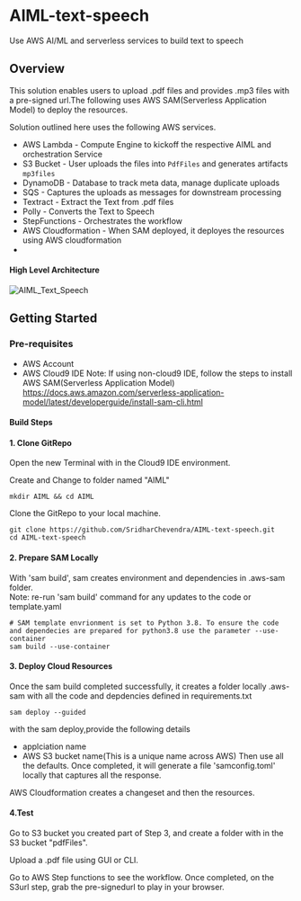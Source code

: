 # AIML-text-speech
Use AWS AI/ML and serverless services to build text to speech
## Overview
This solution enables users to upload .pdf files and provides .mp3 files with a pre-signed url.The following uses AWS SAM(Serverless Application Model) to deploy the resources.

Solution outlined here uses the following AWS services.
* AWS Lambda - Compute Engine to kickoff the respective AIML and orchestration Service
* S3 Bucket - User uploads the files into `PdfFiles` and generates artifacts `mp3files`
* DynamoDB - Database to track meta data, manage duplicate uploads
* SQS - Captures the uploads as messages for downstream processing
* Textract - Extract the Text from .pdf files
* Polly - Converts the Text to Speech
* StepFunctions - Orchestrates the workflow 
* AWS Cloudformation - When SAM deployed, it deployes the resources using AWS cloudformation
* 
#### High Level Architecture
![AIML_Text_Speech](https://github.com/SridharChevendra/AIML-text-speech/assets/32348488/c849554b-7e0a-4852-aae3-74e7bdcf4ce0)

## Getting Started
### Pre-requisites
* AWS Account
* AWS Cloud9 IDE
Note: If using non-cloud9 IDE, follow the steps to install AWS SAM(Serverless Application Model)
https://docs.aws.amazon.com/serverless-application-model/latest/developerguide/install-sam-cli.html

#### Build Steps
#### 1. Clone GitRepo
Open the new Terminal with in the Cloud9 IDE environment.

Create and Change to folder named "AIML"
```
mkdir AIML && cd AIML
```
Clone the GitRepo to your local machine.
```
git clone https://github.com/SridharChevendra/AIML-text-speech.git
cd AIML-text-speech
```

#### 2. Prepare SAM Locally
With 'sam build', sam creates environment and dependencies in .aws-sam folder.  
Note: re-run 'sam build' command for any updates to the code or template.yaml
```
# SAM template envrionment is set to Python 3.8. To ensure the code and dependecies are prepared for python3.8 use the parameter --use-container
sam build --use-container
```
#### 3. Deploy Cloud Resources
Once the sam build completed successfully, it creates a folder locally .aws-sam with all the code and depdencies defined in requirements.txt
```
sam deploy --guided
```
with the sam deploy,provide the following details
* applciation name
* AWS S3 bucket name(This is a unique name across AWS)
Then use all the defaults. Once completed, it will generate a file 'samconfig.toml' locally that captures all the response.

AWS Cloudformation creates a changeset and then the resources.

#### 4.Test
Go to S3 bucket you created part of Step 3, and create a folder with in the S3 bucket "pdfFiles".

Upload a .pdf file using GUI or CLI.

Go to AWS Step functions to see the workflow. Once completed, on the S3url step, grab the pre-signedurl to play in your browser.





